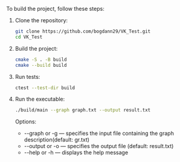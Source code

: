 To build the project, follow these steps:

1. Clone the repository:
   ```bash
   git clone https://github.com/bogdann29/VK_Test.git
   cd VK_Test
   ```

2. Build the project:
    ```bash
    cmake -S . -B build
    cmake --build build
    ```

3. Run tests:
    ```bash
    ctest --test-dir build
    ```

4. Run the executable:
    ```bash
    ./build/main --graph graph.txt --output result.txt
    ```

    Options:
    * --graph <filename> or -g <filename> — specifies the input file containing the graph description(default: gr.txt)
    * --output <filename> or -o <filename> — specifies the output file (default: result.txt)
    * --help or -h — displays the help message
    
